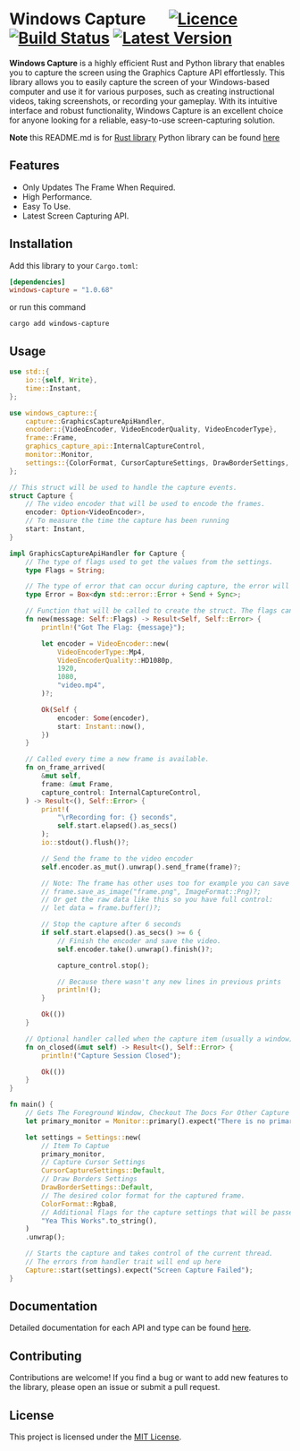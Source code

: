 # Windows Capture &emsp; [![Licence]][Licence URL] [![Build Status]][repository] [![Latest Version]][crates.io]

[Licence]: https://img.shields.io/crates/l/windows-capture
[Licence URL]: https://github.com/NiiightmareXD/windows-capture/blob/main/LICENCE

[Build Status]: https://img.shields.io/github/actions/workflow/status/NiiightmareXD/windows-capture/rust.yml
[repository]: https://github.com/NiiightmareXD/windows-capture

[Latest Version]: https://img.shields.io/crates/v/windows-capture
[crates.io]: https://crates.io/crates/windows-capture

**Windows Capture** is a highly efficient Rust and Python library that enables you to capture the screen using the Graphics Capture API effortlessly. This library allows you to easily capture the screen of your Windows-based computer and use it for various purposes, such as creating instructional videos, taking screenshots, or recording your gameplay. With its intuitive interface and robust functionality, Windows Capture is an excellent choice for anyone looking for a reliable, easy-to-use screen-capturing solution.

**Note** this README.md is for [Rust library](https://github.com/NiiightmareXD/windows-capture) Python library can be found [here](https://github.com/NiiightmareXD/windows-capture/tree/main/windows-capture-python)

## Features

- Only Updates The Frame When Required.
- High Performance.
- Easy To Use.
- Latest Screen Capturing API.

## Installation

Add this library to your `Cargo.toml`:

```toml
[dependencies]
windows-capture = "1.0.68"
```
or run this command

```
cargo add windows-capture
```

## Usage

```rust
use std::{
    io::{self, Write},
    time::Instant,
};

use windows_capture::{
    capture::GraphicsCaptureApiHandler,
    encoder::{VideoEncoder, VideoEncoderQuality, VideoEncoderType},
    frame::Frame,
    graphics_capture_api::InternalCaptureControl,
    monitor::Monitor,
    settings::{ColorFormat, CursorCaptureSettings, DrawBorderSettings, Settings},
};

// This struct will be used to handle the capture events.
struct Capture {
    // The video encoder that will be used to encode the frames.
    encoder: Option<VideoEncoder>,
    // To measure the time the capture has been running
    start: Instant,
}

impl GraphicsCaptureApiHandler for Capture {
    // The type of flags used to get the values from the settings.
    type Flags = String;

    // The type of error that can occur during capture, the error will be returned from `CaptureControl` and `start` functions.
    type Error = Box<dyn std::error::Error + Send + Sync>;

    // Function that will be called to create the struct. The flags can be passed from settings.
    fn new(message: Self::Flags) -> Result<Self, Self::Error> {
        println!("Got The Flag: {message}");

        let encoder = VideoEncoder::new(
            VideoEncoderType::Mp4,
            VideoEncoderQuality::HD1080p,
            1920,
            1080,
            "video.mp4",
        )?;

        Ok(Self {
            encoder: Some(encoder),
            start: Instant::now(),
        })
    }

    // Called every time a new frame is available.
    fn on_frame_arrived(
        &mut self,
        frame: &mut Frame,
        capture_control: InternalCaptureControl,
    ) -> Result<(), Self::Error> {
        print!(
            "\rRecording for: {} seconds",
            self.start.elapsed().as_secs()
        );
        io::stdout().flush()?;

        // Send the frame to the video encoder
        self.encoder.as_mut().unwrap().send_frame(frame)?;

        // Note: The frame has other uses too for example you can save a single for to a file like this:
        // frame.save_as_image("frame.png", ImageFormat::Png)?;
        // Or get the raw data like this so you have full control:
        // let data = frame.buffer()?;

        // Stop the capture after 6 seconds
        if self.start.elapsed().as_secs() >= 6 {
            // Finish the encoder and save the video.
            self.encoder.take().unwrap().finish()?;

            capture_control.stop();

            // Because there wasn't any new lines in previous prints
            println!();
        }

        Ok(())
    }

    // Optional handler called when the capture item (usually a window) closes.
    fn on_closed(&mut self) -> Result<(), Self::Error> {
        println!("Capture Session Closed");

        Ok(())
    }
}

fn main() {
    // Gets The Foreground Window, Checkout The Docs For Other Capture Items
    let primary_monitor = Monitor::primary().expect("There is no primary monitor");

    let settings = Settings::new(
        // Item To Captue
        primary_monitor,
        // Capture Cursor Settings
        CursorCaptureSettings::Default,
        // Draw Borders Settings
        DrawBorderSettings::Default,
        // The desired color format for the captured frame.
        ColorFormat::Rgba8,
        // Additional flags for the capture settings that will be passed to user defined `new` function.
        "Yea This Works".to_string(),
    )
    .unwrap();

    // Starts the capture and takes control of the current thread.
    // The errors from handler trait will end up here
    Capture::start(settings).expect("Screen Capture Failed");
}
```

## Documentation

Detailed documentation for each API and type can be found [here](https://docs.rs/windows-capture).

## Contributing

Contributions are welcome! If you find a bug or want to add new features to the library, please open an issue or submit a pull request.

## License

This project is licensed under the [MIT License](LICENSE).
